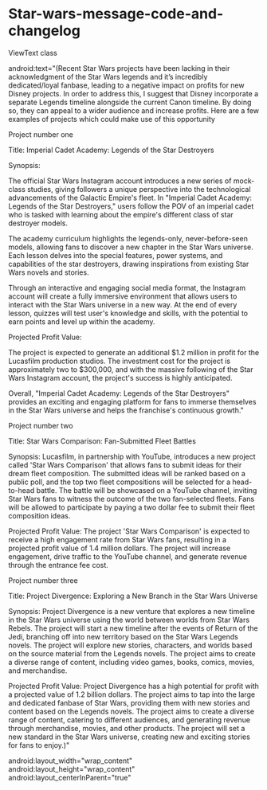 # Star-wars-message-code-and-changelog

ViewText class


android:text="(Recent Star Wars projects have been lacking in their acknowledgment of the Star Wars legends and it’s incredibly dedicated/loyal fanbase, leading to a negative impact on profits for new Disney projects. In order to address this, I suggest that Disney incorporate a separate Legends timeline alongside the current Canon timeline. By doing so, they can appeal to a wider audience and increase profits. Here are a few examples of projects which could make use of this opportunity


Project number one

Title: Imperial Cadet Academy: Legends of the Star Destroyers

Synopsis:

The official Star Wars Instagram account introduces a new series of mock-class studies, giving followers a unique perspective into the technological advancements of the Galactic Empire's fleet. In "Imperial Cadet Academy: Legends of the Star Destroyers," users follow the POV of an imperial cadet who is tasked with learning about the empire's different class of star destroyer models.

The academy curriculum highlights the legends-only, never-before-seen models, allowing fans to discover a new chapter in the Star Wars universe. Each lesson delves into the special features, power systems, and capabilities of the star destroyers, drawing inspirations from existing Star Wars novels and stories.

Through an interactive and engaging social media format, the Instagram account will create a fully immersive environment that allows users to interact with the Star Wars universe in a new way. At the end of every lesson, quizzes will test user's knowledge and skills, with the potential to earn points and level up within the academy.

Projected Profit Value:

The project is expected to generate an additional $1.2 million in profit for the Lucasfilm production studios. The investment cost for the project is approximately two to $300,000, and with the massive following of the Star Wars Instagram account, the project's success is highly anticipated.

Overall, "Imperial Cadet Academy: Legends of the Star Destroyers" provides an exciting and engaging platform for fans to immerse themselves in the Star Wars universe and helps the franchise's continuous growth."

Project number two

Title: Star Wars Comparison: Fan-Submitted Fleet Battles

Synopsis: Lucasfilm, in partnership with YouTube, introduces a new project called 'Star Wars Comparison' that allows fans to submit ideas for their dream fleet composition. The submitted ideas will be ranked based on a public poll, and the top two fleet compositions will be selected for a head-to-head battle. The battle will be showcased on a YouTube channel, inviting Star Wars fans to witness the outcome of the two fan-selected fleets. Fans will be allowed to participate by paying a two dollar fee to submit their fleet composition ideas.

Projected Profit Value: The project 'Star Wars Comparison' is expected to receive a high engagement rate from Star Wars fans, resulting in a projected profit value of 1.4 million dollars. The project will increase engagement, drive traffic to the YouTube channel, and generate revenue through the entrance fee cost.

Project number three

Title: Project Divergence: Exploring a New Branch in the Star Wars Universe

Synopsis: Project Divergence is a new venture that explores a new timeline in the Star Wars universe using the world between worlds from Star Wars Rebels. The project will start a new timeline after the events of Return of the Jedi, branching off into new territory based on the Star Wars Legends novels. The project will explore new stories, characters, and worlds based on the source material from the Legends novels. The project aims to create a diverse range of content, including video games, books, comics, movies, and merchandise.

Projected Profit Value: Project Divergence has a high potential for profit with a projected value of 1.2 billion dollars. The project aims to tap into the large and dedicated fanbase of Star Wars, providing them with new stories and content based on the Legends novels. The project aims to create a diverse range of content, catering to different audiences, and generating revenue through merchandise, movies, and other products. The project will set a new standard in the Star Wars universe, creating new and exciting stories for fans to enjoy.)"


android:layout_width="wrap_content"
android:layout_height="wrap_content"
android:layout_centerInParent="true"
